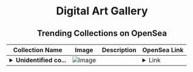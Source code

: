 <div align="center">

# Digital Art Gallery

## Trending Collections on OpenSea

| Collection Name                       | Image                                                                                     | Description                       | OpenSea Link                                                                                          |
|---------------------------------------|-------------------------------------------------------------------------------------------|-----------------------------------|--------------------------------------------------------------------------------------------------------|
| **<details><summary>Unidentified co...</summary>Unidentified contract 749565bb-a52e-4008-9e56-4c92f9427c16</details>** | ![Image](https://i2.seadn.io/optimism/0xaa5a57aea0360a3ef97ca3dbd730dfef1fef5765/0553b06cfcbe6ba9b1e38bdc613fda/0e0553b06cfcbe6ba9b1e38bdc613fda.jpeg?w=200&auto=format) |  | <details><summary>Link</summary>[Unidentified contract 749565bb-a52e-4008-9e56-4c92f9427c16](https://opensea.io/collection/unidentified-contract-749565bb-a52e-4008-9e56-4c92)</details> |

</div>